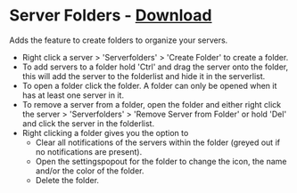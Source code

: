 # Server Folders - [Download](https://raw.githubusercontent.com/mwittrien/BetterDiscordAddons/master/Plugins/ServerFolders/ServerFolders.plugin.js)

Adds the feature to create folders to organize your servers. 

- Right click a server > 'Serverfolders' > 'Create Folder' to create a folder. 
- To add servers to a folder hold 'Ctrl' and drag the server onto the folder, this will add the server to the folderlist and hide it in the serverlist. 
- To open a folder click the folder. A folder can only be opened when it has at least one server in it. 
- To remove a server from a folder, open the folder and either right click the server > 'Serverfolders' > 'Remove Server from Folder' or hold 'Del' and click the server in the folderlist.
- Right clicking a folder gives you the option to 
  - Clear all notifications of the servers within the folder (greyed out if no notifications are present).
  - Open the settingspopout for the folder to change the icon, the name and/or the color of the folder.
  - Delete the folder.

